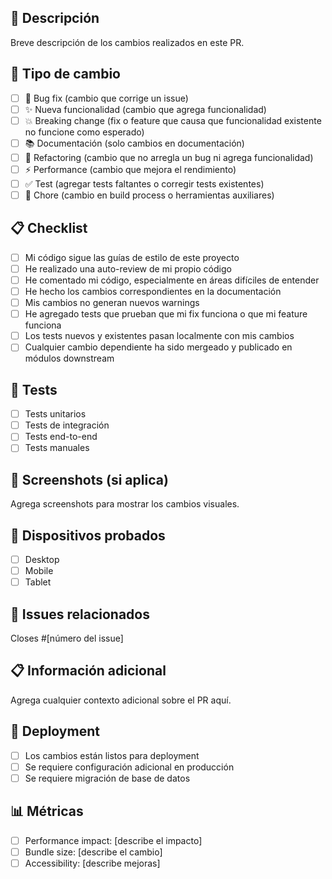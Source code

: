 ## 🎯 Descripción
Breve descripción de los cambios realizados en este PR.

## 🔄 Tipo de cambio
- [ ] 🐛 Bug fix (cambio que corrige un issue)
- [ ] ✨ Nueva funcionalidad (cambio que agrega funcionalidad)
- [ ] 💥 Breaking change (fix o feature que causa que funcionalidad existente no funcione como esperado)
- [ ] 📚 Documentación (solo cambios en documentación)
- [ ] 🎨 Refactoring (cambio que no arregla un bug ni agrega funcionalidad)
- [ ] ⚡ Performance (cambio que mejora el rendimiento)
- [ ] ✅ Test (agregar tests faltantes o corregir tests existentes)
- [ ] 🔧 Chore (cambio en build process o herramientas auxiliares)

## 📋 Checklist
- [ ] Mi código sigue las guías de estilo de este proyecto
- [ ] He realizado una auto-review de mi propio código
- [ ] He comentado mi código, especialmente en áreas difíciles de entender
- [ ] He hecho los cambios correspondientes en la documentación
- [ ] Mis cambios no generan nuevos warnings
- [ ] He agregado tests que prueban que mi fix funciona o que mi feature funciona
- [ ] Los tests nuevos y existentes pasan localmente con mis cambios
- [ ] Cualquier cambio dependiente ha sido mergeado y publicado en módulos downstream

## 🧪 Tests
- [ ] Tests unitarios
- [ ] Tests de integración
- [ ] Tests end-to-end
- [ ] Tests manuales

## 📸 Screenshots (si aplica)
Agrega screenshots para mostrar los cambios visuales.

## 📱 Dispositivos probados
- [ ] Desktop
- [ ] Mobile
- [ ] Tablet

## 🔗 Issues relacionados
Closes #[número del issue]

## 📋 Información adicional
Agrega cualquier contexto adicional sobre el PR aquí.

## 🚀 Deployment
- [ ] Los cambios están listos para deployment
- [ ] Se requiere configuración adicional en producción
- [ ] Se requiere migración de base de datos

## 📊 Métricas
- [ ] Performance impact: [describe el impacto]
- [ ] Bundle size: [describe el cambio]
- [ ] Accessibility: [describe mejoras]
